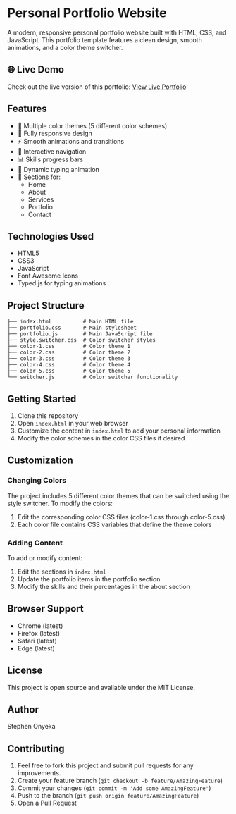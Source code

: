 # Personal Portfolio Website

A modern, responsive personal portfolio website built with HTML, CSS, and JavaScript. This portfolio template features a clean design, smooth animations, and a color theme switcher.

## 🌐 Live Demo

Check out the live version of this portfolio: [View Live Portfolio](https://stephenonyeka.github.io/zimp-test-project/)

## Features

- 🎨 Multiple color themes (5 different color schemes)
- 📱 Fully responsive design
- ⚡ Smooth animations and transitions
- 🎯 Interactive navigation
- 📊 Skills progress bars
- 📝 Dynamic typing animation
- 📄 Sections for:
  - Home
  - About
  - Services
  - Portfolio
  - Contact

## Technologies Used

- HTML5
- CSS3
- JavaScript
- Font Awesome Icons
- Typed.js for typing animations

## Project Structure

```
├── index.html          # Main HTML file
├── portfolio.css       # Main stylesheet
├── portfolio.js        # Main JavaScript file
├── style.switcher.css  # Color switcher styles
├── color-1.css         # Color theme 1
├── color-2.css         # Color theme 2
├── color-3.css         # Color theme 3
├── color-4.css         # Color theme 4
├── color-5.css         # Color theme 5
└── switcher.js         # Color switcher functionality
```

## Getting Started

1. Clone this repository
2. Open `index.html` in your web browser
3. Customize the content in `index.html` to add your personal information
4. Modify the color schemes in the color CSS files if desired

## Customization

### Changing Colors
The project includes 5 different color themes that can be switched using the style switcher. To modify the colors:
1. Edit the corresponding color CSS files (color-1.css through color-5.css)
2. Each color file contains CSS variables that define the theme colors

### Adding Content
To add or modify content:
1. Edit the sections in `index.html`
2. Update the portfolio items in the portfolio section
3. Modify the skills and their percentages in the about section

## Browser Support

- Chrome (latest)
- Firefox (latest)
- Safari (latest)
- Edge (latest)

## License

This project is open source and available under the MIT License.

## Author

Stephen Onyeka

## Contributing
1. Feel free to fork this project and submit pull requests for any improvements.
2. Create your feature branch (`git checkout -b feature/AmazingFeature`)
3. Commit your changes (`git commit -m 'Add some AmazingFeature'`)
4. Push to the branch (`git push origin feature/AmazingFeature`)
5. Open a Pull Request
